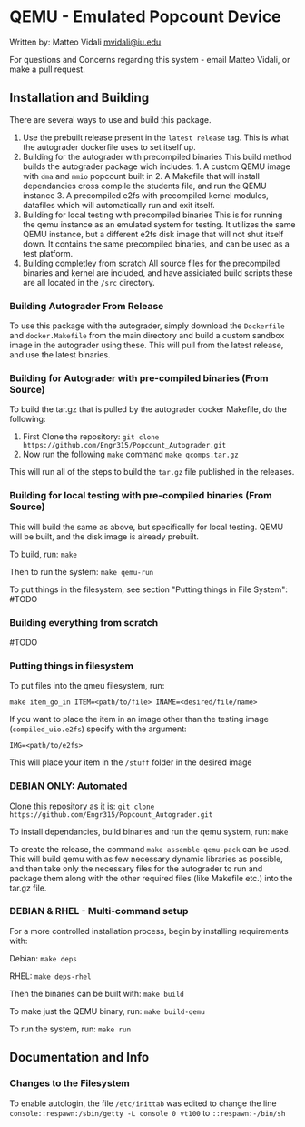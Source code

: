 # QEMU - Emulated Popcount Device

Written by: Matteo Vidali [mvidali@iu.edu](mvidali@iu.edu)

For questions and Concerns regarding this system - email Matteo Vidali,
or make a pull request.

## Installation and Building
There are several ways to use and build this package. 

1. Use the prebuilt release present in the `latest release` tag.
    This is what the autograder dockerfile uses to set itself up.
2. Building for the autograder with precompiled binaries
    This build method builds the autograder package wich includes:
        1. A custom QEMU image with `dma` and `mmio` popcount built in
        2. A Makefile that will install dependancies cross compile the students file, and run the QEMU instance 
        3. A precompiled e2fs with precompiled kernel modules, datafiles which will automatically run and exit itself.
3. Building for local testing with precompiled binaries
    This is for running the qemu instance as an emulated system for testing.
    It utilizes the same QEMU instance, but a different e2fs disk image that will not shut itself down. 
    It contains the same precompiled binaries, and can be used as a test platform.
4. Building completley from scratch
    All source files for the precompiled binaries and kernel are included, and have assiciated build scripts
    these are all located in the `/src` directory.

### Building Autograder From Release
To use this package with the autograder, simply download the `Dockerfile` and `docker.Makefile`
from the main directory and build a custom sandbox image in the autograder using these.
This will pull from the latest release, and use the latest binaries.

### Building for Autograder with pre-compiled binaries (From Source)
To build the tar.gz that is pulled by the autograder docker Makefile, do the following:

1. First Clone the repository:
    `git clone https://github.com/Engr315/Popcount_Autograder.git`
2. Now run the following `make` command
    `make qcomps.tar.gz`

This will run all of the steps to build the `tar.gz` file published in the releases. 

### Building for local testing with pre-compiled binaries (From Source)
This will build the same as above, but specifically for local testing. 
QEMU will be built, and the disk image is already prebuilt.

To build, run:
`make`

Then to run the system:
`make qemu-run`

To put things in the filesystem, see section "Putting things in File System":
#TODO

### Building everything from scratch
#TODO

### Putting things in filesystem
To put files into the qmeu filesystem, run:

`make item_go_in ITEM=<path/to/file> INAME=<desired/file/name>`

If you want to place the item in an image other than the testing image (`compiled_uio.e2fs`) specify with the argument:

`IMG=<path/to/e2fs>`

This will place your item in the `/stuff` folder in the desired image

### DEBIAN ONLY: Automated
Clone this repository as it is:
`git clone https://github.com/Engr315/Popcount_Autograder.git`

To install dependancies, build binaries and run the qemu system, run:
`make`

To create the release, the command 
`make assemble-qemu-pack`
can be used. This will build qemu with as few necessary dynamic libraries as possible,
and then take only the necessary files for the autograder to run and package them 
along with the other required files (like Makefile etc.) into the tar.gz file.

### DEBIAN & RHEL - Multi-command setup
For a more controlled installation process, begin by installing requirements with:

Debian: `make deps`

RHEL: `make deps-rhel`

Then the binaries can be built with:
`make build`

To make just the QEMU binary, run:
`make build-qemu`

To run the system, run:
`make run`

## Documentation and Info

### Changes to the Filesystem
To enable autologin, the file `/etc/inittab` was edited to change the line `console::respawn:/sbin/getty -L console 0 vt100` to `::respawn:-/bin/sh`
